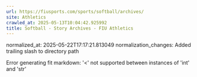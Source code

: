 ```yaml
---
url: https://fiusports.com/sports/softball/archives/
site: Athletics
crawled_at: 2025-05-13T10:04:42.925992
title: Softball - Story Archives - FIU Athletics
---
```

normalized_at: 2025-05-22T17:17:21.813049
normalization_changes: Added trailing slash to directory path

Error generating fit markdown: '<' not supported between instances of 'int' and 'str'